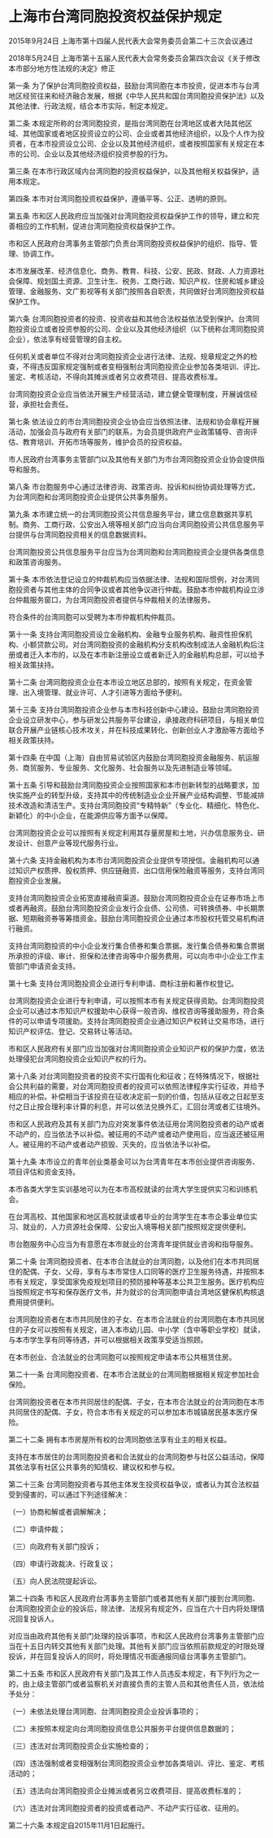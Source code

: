 # 上海市台湾同胞投资权益保护规定

2015年9月24日 上海市第十四届人民代表大会常务委员会第二十三次会议通过

2018年5月24日 上海市第十五届人民代表大会常务委员会第四次会议《关于修改本市部分地方性法规的决定》修正

<!-- INFO END -->

第一条 为了保护台湾同胞投资权益，鼓励台湾同胞在本市投资，促进本市与台湾地区经贸往来和经济融合发展，根据《中华人民共和国台湾同胞投资保护法》以及其他法律、行政法规，结合本市实际，制定本规定。

第二条 本规定所称的台湾同胞投资，是指台湾同胞在台湾地区或者大陆其他区域、其他国家或者地区投资设立的公司、企业或者其他经济组织，以及个人作为投资者，在本市投资设立公司、企业以及其他经济组织，或者按照国家有关规定在本市的公司、企业以及其他经济组织投资参股的行为。

第三条 在本市行政区域内台湾同胞的投资权益保护，以及其他相关权益保护，适用本规定。

第四条 本市对台湾同胞投资权益保护，遵循平等、公正、透明的原则。

第五条 市和区人民政府应当加强对台湾同胞投资权益保护工作的领导，建立和完善相应的工作机制，促进台湾同胞投资权益保护工作。

市和区人民政府台湾事务主管部门负责台湾同胞投资权益保护的组织、指导、管理、协调工作。

本市发展改革、经济信息化、商务、教育、科技、公安、民政、财政、人力资源社会保障、规划国土资源、卫生计生、税务、工商行政、知识产权、住房和城乡建设管理、金融服务、文广影视等有关部门按照各自职责，共同做好台湾同胞投资权益保护工作。

第六条 台湾同胞投资者的投资、投资收益和其他合法权益依法受到保护。台湾同胞投资设立或者投资参股的公司、企业以及其他经济组织（以下统称台湾同胞投资企业），依法享有经营管理的自主权。

任何机关或者单位不得对台湾同胞投资企业进行法律、法规、规章规定之外的检查，不得违反国家规定强制或者变相强制台湾同胞投资企业参加各类培训、评比、鉴定、考核活动，不得向其摊派或者另立收费项目、提高收费标准。

台湾同胞投资企业应当依法开展生产经营活动，建立健全管理制度，开展诚信经营，承担社会责任。

第七条 依法设立的市台湾同胞投资企业协会应当依照法律、法规和协会章程开展活动，加强会员与政府有关部门的联系，为会员提供政府产业政策辅导、咨询评估、教育培训、开拓市场等服务，维护会员的投资权益。

市人民政府台湾事务主管部门以及其他有关部门为市台湾同胞投资企业协会提供指导和服务。

第八条 市台胞服务中心通过法律咨询、政策咨询、投诉和纠纷协调处理等方式，为台湾同胞和台湾同胞投资企业提供公共事务服务。

第九条 本市建立统一的台湾同胞投资公共信息服务平台，建立信息数据共享机制。商务、工商行政、公安出入境等相关部门应当向台湾同胞投资公共信息服务平台提供与台湾同胞投资相关的信息数据资料。

台湾同胞投资公共信息服务平台应当为台湾同胞和台湾同胞投资企业提供各类信息和政策咨询服务。

第十条 本市依法登记设立的仲裁机构应当依据法律、法规和国际惯例，对台湾同胞投资者与其他主体的合同争议或者其他争议进行仲裁。鼓励本市仲裁机构设立涉台仲裁服务窗口，为台湾同胞投资者提供与仲裁相关的法律服务。

符合条件的台湾同胞可以受聘为本市仲裁机构仲裁员。

第十一条 支持台湾同胞投资设立金融机构、金融专业服务机构、融资性担保机构、小额贷款公司。对台湾同胞投资的金融机构分支机构改制成法人金融机构后注册或者迁入本市的，以及在本市新注册设立或者新迁入的金融机构总部，可以给予相关政策扶持。

第十二条 台湾同胞投资企业在本市设立地区总部的，按照有关规定，在资金管理、出入境管理、就业许可、人才引进等方面给予便利。

第十三条 支持台湾同胞投资企业参与本市科技创新中心建设。鼓励台湾同胞投资企业设立研发中心，参与研发公共服务平台建设，承接政府科研项目，与相关单位联合开展产业链核心技术攻关，并在科技成果转化、创新创业人才激励等方面给予相关政策扶持。

第十四条 在中国（上海）自由贸易试验区内鼓励台湾同胞投资金融服务、航运服务、商贸服务、专业服务、文化服务、社会服务以及先进制造业等领域。

第十五条 引导和鼓励台湾同胞投资企业按照国家和本市创新转型的战略要求，加快实施产业的转型升级，支持其中的传统制造业企业开展产业结构调整、节能减排技术改造和清洁生产。支持台湾同胞投资“专精特新”（专业化、精细化、特色化、新颖化）的中小企业，在能源供应等方面予以保障。

台湾同胞投资企业可以按照有关规定利用其存量房屋和土地，兴办信息服务业、研发设计、创意产业等现代服务行业。

第十六条 支持金融机构为本市台湾同胞投资企业提供专项授信。金融机构可以通过知识产权质押、股权质押、供应链融资、出口信用保险融资等服务，支持台湾同胞投资企业发展。

支持台湾同胞投资企业拓宽直接融资渠道。鼓励台湾同胞投资企业在证券市场上市或者再融资。鼓励台湾同胞投资企业发行企业债、公司债、可转换债券、中长期票据、短期融资券等筹措资金。鼓励台湾同胞投资企业通过本市股权托管交易机构进行融资。

支持台湾同胞投资的中小企业发行集合债券和集合票据。发行集合债券和集合票据所承担的评级、审计、担保和法律咨询等中介服务费用，可以向市中小企业工作主管部门申请资金支持。

第十七条 支持台湾同胞投资企业进行专利申请、商标注册和著作权登记。

台湾同胞投资企业进行专利申请，可以按照本市有关规定获得资助。台湾同胞投资企业可以通过本市知识产权援助中心获得一般咨询、维权咨询等援助服务，符合条件的可以申请专项援助。支持台湾同胞投资企业通过知识产权转让交易市场，进行知识产权评估、登记、交易转让等活动。

市和区人民政府有关部门应当加强对台湾同胞投资企业知识产权的保护力度，依法处理侵犯台湾同胞投资企业知识产权的行为。

第十八条 对台湾同胞投资者的投资不实行国有化和征收；在特殊情况下，根据社会公共利益的需要，对台湾同胞投资者的投资可以依照法律程序实行征收，并给予相应的补偿。补偿相当于该投资在征收决定前一刻的价值，包括从征收之日起至支付之日止按合理利率计算的利息，并可以依法兑换外汇，汇回台湾或者汇往境外。

市和区人民政府及其有关部门为应对突发事件依法征用台湾同胞投资者的动产或者不动产的，应当依法予以补偿。被征用的不动产或者动产使用后，应当返还被征用人。被征用的不动产或者动产损毁、灭失的，应当依法予以补偿。

第十九条 本市设立的青年创业类基金可以为台湾青年在本市创业提供咨询服务、项目评估和资金支持。

本市各类大学生实训基地可以为在本市高校就读的台湾大学生提供实习和训练机会。

在台湾高校、其他国家和地区高校就读或者毕业的台湾学生在本市企事业单位实习、就业的，人力资源社会保障、公安出入境等相关部门按照规定提供便利。

市台胞服务中心应当为有意愿在本市就业的台湾青年提供就业咨询和指导服务。

第二十条 台湾同胞投资者、在本市合法就业的台湾同胞，以及他们在本市共同居住的配偶、子女、父母，享有与本市常住人口同等的医疗卫生服务待遇，并按照本市有关规定，享受国家免疫规划项目的预防接种等基本公共卫生服务。医疗机构应当按照规定书写和保存医疗文书，并为就诊的台湾同胞申请台湾地区健保机构核退费用提供便利。

台湾同胞投资者在本市共同居住的子女、在本市合法就业的台湾同胞在本市共同居住的子女可以按照有关规定，进入本市幼儿园、中小学（含中等职业学校）就读，与本市学生享有同等待遇，并可以根据相关政策享受适当照顾。

在本市创业、合法就业的台湾同胞可以按照规定申请本市公共租赁住房。

第二十一条 台湾同胞投资者、在本市合法就业的台湾同胞根据相关规定参加社会保险。

台湾同胞投资者在本市共同居住的配偶、子女，在本市合法就业的台湾同胞在本市共同居住的配偶、子女，符合本市有关规定的可以参加本市城镇居民基本医疗保险。

第二十二条 拥有本市房屋所有权的台湾同胞依法享有业主的相关权益。

支持在本市居住的台湾同胞投资者和合法就业的台湾同胞参与社区公益活动，保障其依法享有社区公共事务的知情权、建议权和参与权。

第二十三条 台湾同胞投资者与其他主体发生投资权益争议，或者认为其合法权益受到侵害的，可以通过下列途径解决：

（一）协商和解或者调解解决；

（二）申请仲裁；

（三）向政府有关部门投诉；

（四）申请行政裁决、行政复议；

（五）向人民法院提起诉讼。

第二十四条 市和区人民政府台湾事务主管部门或者其他有关部门接到台湾同胞、台湾同胞投资企业的投诉后，除法律、法规另有规定外，应当在六十日内将处理情况回复投诉人。

对应当由政府其他有关部门处理的投诉事项，市和区人民政府台湾事务主管部门应当在十五日内转交其他有关部门处理。其他有关部门应当依照前款规定的时限处理投诉，并在回复投诉人的同时，将处理情况书面通报同级台湾事务主管部门。

第二十五条 市和区人民政府有关部门及其工作人员违反本规定，有下列行为之一的，由上级主管部门或者监察机关对直接负责的主管人员和其他责任人员，依法给予处分：

（一）未依法处理台湾同胞、台湾同胞投资企业投诉事项的；

（二）未按照本规定向台湾同胞投资信息公共服务平台提供信息数据的；

（三）违法对台湾同胞投资企业实施检查的；

（四）违法强制或者变相强制台湾同胞投资企业参加各类培训、评比、鉴定、考核活动的；

（五）违法向台湾同胞投资企业摊派或者另立收费项目、提高收费标准的；

（六）违法对台湾同胞投资者的投资或者动产、不动产实行征收、征用的。

第二十六条 本规定自2015年11月1日起施行。